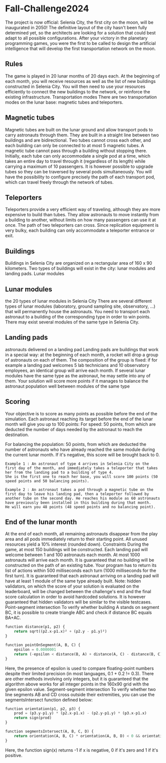 # Fall-Challenge2024

The project is now official: Selenia City, the first city on the moon, will be inaugurated in 2050!
The definitive layout of the city hasn't been fully determined yet, so the architects are looking for a solution that could best adapt to all possible configurations.
After your victory in the planetary programming games, you were the first to be called to design the artificial intelligence that will develop the first transportation network on the moon.


## Rules

The game is played in 20 lunar months of 20 days each.
At the beginning of each month, you will receive resources as well as the list of new buildings constructed in Selenia City. You will then need to use your resources efficiently to connect the new buildings to the network, or reinforce the existing infrastructure.
Transportation modes
There are two transportation modes on the lunar base: magnetic tubes and teleporters.

## Magnetic tubes

Magnetic tubes are built on the lunar ground and allow transport pods to carry astronauts through them. They are built in a straight line between two buildings and are bidirectional.
Two tubes cannot cross each other, and each building can only be connected to at most 5 magnetic tubes. A magnetic tube cannot pass through a building without stopping there.
Initially, each tube can only accommodate a single pod at a time, which takes an entire day to travel through it (regardless of its length) while carrying a maximum of 10 passengers. It is however possible to upgrade tubes so they can be traversed by several pods simultaneously.
You will have the possibility to configure precisely the path of each transport pod, which can travel freely through the network of tubes.


## Teleporters

Teleporters provide a very efficient way of traveling, although they are more expensive to build than tubes. They allow astronauts to move instantly from a building to another, without limits on how many passengers can use it at once. The path of two teleporters can cross.
Since replication equipment is very bulky, each building can only accommodate a teleporter entrance or exit.

## Buildings

Buildings in Selenia City are organized on a rectangular area of 160 x 90 kilometers. Two types of buildings will exist in the city: lunar modules and landing pads.
Lunar modules

## Lunar modules

the 20 types of lunar modules in Selenia City
There are several different types of lunar modules (laboratory, ground sampling site, observatory, ...) that will permanently house the astronauts.
You need to transport each astronaut to a building of the corresponding type in order to win points. There may exist several modules of the same type in Selenia City.

## Landing pads


astronauts delivered on a landing pad
Landing pads are buildings that work in a special way: at the beginning of each month, a rocket will drop a group of astronauts on each of them. The composition of the group is fixed: if for example a landing pad welcomes 5 lab technicians and 10 observatory employees, an identical group will arrive each month.
If several lunar modules have the same type as the astronaut, he may settle into any of them.
Your solution will score more points if it manages to balance the astronaut population well between modules of the same type

## Scoring

Your objective is to score as many points as possible before the end of the simulation.
Each astronaut reaching its target before the end of the lunar month will give you up to 100 points:
For speed: 50 points, from which are deducted the number of days needed by the astronaut to reach the destination.

For balancing the population: 50 points, from which are deducted the number of astronauts who have already reached the same module during the current lunar month. If it's negative, this score will be brought back to 0.

```
Example 1 : An astronaut of type 4 arrives in Selenia City on the first day of the month, and immediately takes a teleporter that takes her from the landing pad to a building of type 4.
She is the first one to reach her base, you will score 100 points (50 speed points and 50 balancing points).

Example 2 : An astronaut takes a pod through a magnetic tube on the first day to leave his landing pad, then a teleporter followed by another tube on the second day. He reaches his module as 60 astronauts have previously been installed in this building during that month.
He will earn you 48 points (48 speed points and no balancing point). 
```

## End of the lunar month

At the end of each month, all remaining astronauts disappear from the play area and all pods immediately return to their starting point. All unused resources yield a 10% interest (rounded down).
Constraints
During the game, at most 150 buildings will be constructed.
Each landing pad will welcome between 1 and 100 astronauts each month.
At most 1000 astronauts will arrive each month.
It is guaranteed that no building will be constructed on the path of an existing tube.
Your program has to return its list of actions within 500 milliseconds each turn (1000 milliseconds for the first turn).
It is guaranteed that each astronaut arriving on a landing pad will have at least 1 module of the same type already built.
Note: hidden validators, on which the score of your solution is evaluated on the leaderboard, will be changed between the challenge's end and the final score calculation in order to avoid hardcoded solutions. It is however guaranteed that hidden validators will be similar to the visible testcases.
Point-segment intersection
To verify whether building A stands on segment BC, it is possible to create triangle ABC and check if distance BC equals BA+AC.
```python
function distance(p1, p2) {
    return sqrt((p2.x-p1.x)² + (p2.y - p1.y)²)
}
```

```python
function pointOnSegment(A, B, C) {
    epsilon = 0.0000001
    return (-epsilon < distance(B, A) + distance(A, C) - distance(B, C) < epsilon)
}
```

Here, the presence of epsilon is used to compare floating-point numbers despite their limited precision (in most languages, 0.1 + 0.2 != 0.3). There are other methods involving only integers, but it is guaranteed that the algorithm above works for all integer points in the 160x90 grid with the given epsilon value.
Segment-segment intersection
To verify whether two line segments AB and CD cross outside their extremities, you can use the segmentsIntersect function defined below:
```python
function orientation(p1, p2, p3) {
    prod = (p3.y-p1.y) * (p2.x-p1.x) - (p2.y-p1.y) * (p3.x-p1.x)
    return sign(prod)
}
```

```python
function segmentsIntersect(A, B, C, D) {
    return orientation(A, B, C) * orientation(A, B, D) < 0 && orientation(C, D, A) * orientation(C, D, B) < 0
}
```

Here, the function sign(x) returns -1 if x is negative, 0 if it's zero and 1 if it's positive.

